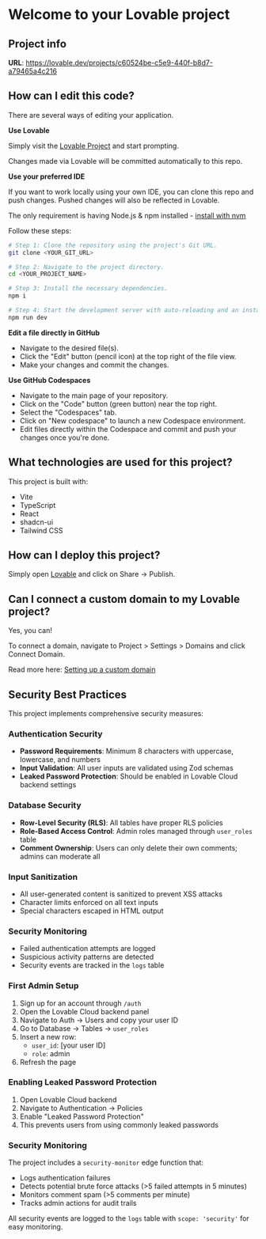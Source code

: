 # Welcome to your Lovable project

## Project info

**URL**: https://lovable.dev/projects/c60524be-c5e9-440f-b8d7-a79465a4c216

## How can I edit this code?

There are several ways of editing your application.

**Use Lovable**

Simply visit the [Lovable Project](https://lovable.dev/projects/c60524be-c5e9-440f-b8d7-a79465a4c216) and start prompting.

Changes made via Lovable will be committed automatically to this repo.

**Use your preferred IDE**

If you want to work locally using your own IDE, you can clone this repo and push changes. Pushed changes will also be reflected in Lovable.

The only requirement is having Node.js & npm installed - [install with nvm](https://github.com/nvm-sh/nvm#installing-and-updating)

Follow these steps:

```sh
# Step 1: Clone the repository using the project's Git URL.
git clone <YOUR_GIT_URL>

# Step 2: Navigate to the project directory.
cd <YOUR_PROJECT_NAME>

# Step 3: Install the necessary dependencies.
npm i

# Step 4: Start the development server with auto-reloading and an instant preview.
npm run dev
```

**Edit a file directly in GitHub**

- Navigate to the desired file(s).
- Click the "Edit" button (pencil icon) at the top right of the file view.
- Make your changes and commit the changes.

**Use GitHub Codespaces**

- Navigate to the main page of your repository.
- Click on the "Code" button (green button) near the top right.
- Select the "Codespaces" tab.
- Click on "New codespace" to launch a new Codespace environment.
- Edit files directly within the Codespace and commit and push your changes once you're done.

## What technologies are used for this project?

This project is built with:

- Vite
- TypeScript
- React
- shadcn-ui
- Tailwind CSS

## How can I deploy this project?

Simply open [Lovable](https://lovable.dev/projects/c60524be-c5e9-440f-b8d7-a79465a4c216) and click on Share -> Publish.

## Can I connect a custom domain to my Lovable project?

Yes, you can!

To connect a domain, navigate to Project > Settings > Domains and click Connect Domain.

Read more here: [Setting up a custom domain](https://docs.lovable.dev/features/custom-domain#custom-domain)

## Security Best Practices

This project implements comprehensive security measures:

### Authentication Security
- **Password Requirements**: Minimum 8 characters with uppercase, lowercase, and numbers
- **Input Validation**: All user inputs are validated using Zod schemas
- **Leaked Password Protection**: Should be enabled in Lovable Cloud backend settings

### Database Security
- **Row-Level Security (RLS)**: All tables have proper RLS policies
- **Role-Based Access Control**: Admin roles managed through `user_roles` table
- **Comment Ownership**: Users can only delete their own comments; admins can moderate all

### Input Sanitization
- All user-generated content is sanitized to prevent XSS attacks
- Character limits enforced on all text inputs
- Special characters escaped in HTML output

### Security Monitoring
- Failed authentication attempts are logged
- Suspicious activity patterns are detected
- Security events are tracked in the `logs` table

### First Admin Setup
1. Sign up for an account through `/auth`
2. Open the Lovable Cloud backend panel
3. Navigate to Auth → Users and copy your user ID
4. Go to Database → Tables → `user_roles`
5. Insert a new row:
   - `user_id`: [your user ID]
   - `role`: admin
6. Refresh the page

### Enabling Leaked Password Protection
1. Open Lovable Cloud backend
2. Navigate to Authentication → Policies
3. Enable "Leaked Password Protection"
4. This prevents users from using commonly leaked passwords

### Security Monitoring
The project includes a `security-monitor` edge function that:
- Logs authentication failures
- Detects potential brute force attacks (>5 failed attempts in 5 minutes)
- Monitors comment spam (>5 comments per minute)
- Tracks admin actions for audit trails

All security events are logged to the `logs` table with `scope: 'security'` for easy monitoring.
